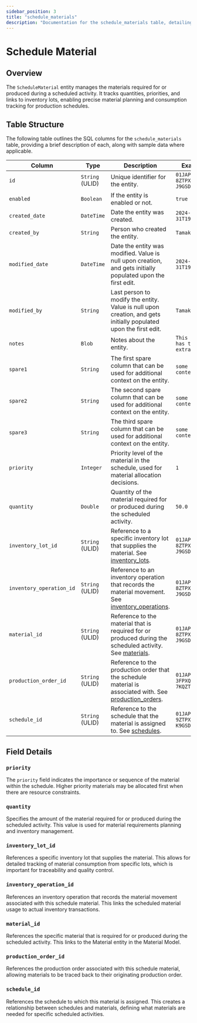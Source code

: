 ```yaml
---
sidebar_position: 3
title: "schedule_materials"
description: "Documentation for the schedule_materials table, detailing columns and constraints in the database schema."
---
```


# Schedule Material

## Overview

The `ScheduleMaterial` entity manages the materials required for or produced during a scheduled activity. It tracks quantities, priorities, and links to inventory lots, enabling precise material planning and consumption tracking for production schedules.

## Table Structure

The following table outlines the SQL columns for the `schedule_materials` table, providing a brief description of
each, along with sample data where applicable.

| Column                   | Type            | Description                                                                                                                                           | Example                             |
|--------------------------|-----------------|-------------------------------------------------------------------------------------------------------------------------------------------------------|-------------------------------------|
| `id`                     | `String` (ULID) | Unique identifier for the entity.                                                                                                                     | `01JAP8RJBN-8ZTPXSGY-J9GSDPE1`      |
| `enabled`                | `Boolean`       | If the entity is enabled or not.                                                                                                                      | `true`                              |
| `created_date`           | `DateTime`      | Date the entity was created.                                                                                                                          | `2024-12-31T19:48:44Z`              |
| `created_by`             | `String`        | Person who created the entity.                                                                                                                        | `TamakiMES`                         |
| `modified_date`          | `DateTime`      | Date the entity was modified. Value is null upon creation, and gets initially populated upon the first edit.                                          | `2024-12-31T19:48:44Z`              |
| `modified_by`            | `String`        | Last person to modify the entity. Value is null upon creation, and gets initially populated upon the first edit.                                      | `TamakiMES`                         |
| `notes`                  | `Blob`          | Notes about the entity.                                                                                                                               | `This entity has these extra notes` |
| `spare1`                 | `String`        | The first spare column that can be used for additional context on the entity.                                                                         | `some extra context 1`              |
| `spare2`                 | `String`        | The second spare column that can be used for additional context on the entity.                                                                        | `some extra context 2`              |
| `spare3`                 | `String`        | The third spare column that can be used for additional context on the entity.                                                                         | `some extra context 3`              |
| `priority`               | `Integer`       | Priority level of the material in the schedule, used for material allocation decisions.                                                               | `1`                                 |
| `quantity`               | `Double`        | Quantity of the material required for or produced during the scheduled activity.                                                                      | `50.0`                              |
| `inventory_lot_id`       | `String` (ULID) | Reference to a specific inventory lot that supplies the material. See [inventory_lots](../inventory-model/inventory-lot).                             | `01JAP8RJBN-8ZTPXSGY-J9GSDPE1`      |
| `inventory_operation_id` | `String` (ULID) | Reference to an inventory operation that records the material movement. See [inventory_operations](../inventory-model/inventory-operation).           | `01JAP8RJBN-8ZTPXSGY-J9GSDPE1`      |
| `material_id`            | `String` (ULID) | Reference to the material that is required for or produced during the scheduled activity. See [materials](../material-model/material).                | `01JAP8RJBN-8ZTPXSGY-J9GSDPE1`      |
| `production_order_id`    | `String` (ULID) | Reference to the production order that the schedule material is associated with. See [production_orders](../production-order-model/production-order). | `01JAP8R5RT-3FPXQABY-7KQZT6VF`      |
| `schedule_id`            | `String` (ULID) | Reference to the schedule that the material is assigned to. See [schedules](../schedule-model/schedule).                                              | `01JAP8RJBN-9ZTPXSGY-K9GSDPE2`      |

## Field Details

### `priority`

The `priority` field indicates the importance or sequence of the material within the schedule. Higher priority materials may be allocated first when there are resource constraints.

### `quantity`

Specifies the amount of the material required for or produced during the scheduled activity. This value is used for material requirements planning and inventory management.

### `inventory_lot_id`

References a specific inventory lot that supplies the material. This allows for detailed tracking of material consumption from specific lots, which is important for traceability and quality control.

### `inventory_operation_id`

References an inventory operation that records the material movement associated with this schedule material. This links the scheduled material usage to actual inventory transactions.

### `material_id`

References the specific material that is required for or produced during the scheduled activity. This links to the Material entity in the Material Model.

### `production_order_id`

References the production order associated with this schedule material, allowing materials to be traced back to their originating production order.

### `schedule_id`

References the schedule to which this material is assigned. This creates a relationship between schedules and materials, defining what materials are needed for specific scheduled activities.
